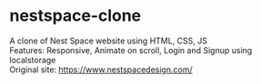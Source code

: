 # nestspace-clone
A clone of Nest Space website using HTML, CSS, JS <br/>
Features: Responsive, Animate on scroll, Login and Signup using localstorage <br/>
Original site: https://www.nestspacedesign.com/
